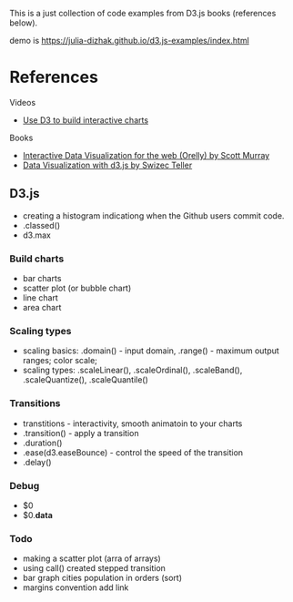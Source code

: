 This is a just collection of code examples from D3.js books (references below).

demo is https://julia-dizhak.github.io/d3.js-examples/index.html

# References

Videos
* [Use D3 to build interactive charts](https://egghead.io/courses/use-d3-v3-to-build-interactive-charts-with-javascript)

Books
* [Interactive Data Visualization for the web (Orelly) by Scott Murray](http://shop.oreilly.com/product/0636920026938.do)
* [Data Visualization with d3.js by Swizec Teller](https://www.packtpub.com/web-development/data-visualization-d3js)


## D3.js
* creating a histogram indicationg when the Github users commit code.
* .classed()
* d3.max

### Build charts
* bar charts
* scatter plot (or bubble chart)
* line chart 
* area chart 


### Scaling types
* scaling basics: .domain() - input domain, .range() - maximum output ranges; color scale; 
* scaling types: .scaleLinear(), .scaleOrdinal(), .scaleBand(), .scaleQuantize(), .scaleQuantile()


### Transitions
* transtitions - interactivity, smooth animatoin to your charts
* .transition() - apply a transition
* .duration()
* .ease(d3.easeBounce) - control the speed of the transition
* .delay()


### Debug
* $0
* $0.__data__


### Todo
* making a scatter plot (arra of arrays)
* using call() created stepped transition
* bar graph cities population in orders (sort)
* margins convention add link
